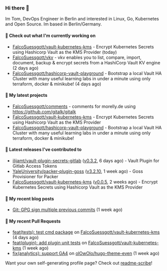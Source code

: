### Hi there 👋

Im Tom, DevOps Engineer in Berlin and interested in Linux, Go, Kubernetes and Open Source.
Im based in Berlin/Germany.

#### 👷 Check out what I'm currently working on

- [FalcoSuessgott/vault-kubernetes-kms](https://github.com/FalcoSuessgott/vault-kubernetes-kms) - Encrypt Kubernetes Secrets using Hashicorp Vault as the KMS Provider (today)
- [FalcoSuessgott/vkv](https://github.com/FalcoSuessgott/vkv) - vkv enables you to list, compare, import, document, backup &amp; encrypt secrets from a HashiCorp Vault KV engine (2 days ago)
- [FalcoSuessgott/hashicorp-vault-playground](https://github.com/FalcoSuessgott/hashicorp-vault-playground) - Bootstrap a local Vault HA Cluster with many useful learning labs in under a minute using only terraform, docker &amp; minikube! (4 days ago)

#### 🌱 My latest projects

- [FalcoSuessgott/comments](https://github.com/FalcoSuessgott/comments) - comments for morelly.de using https://github.com/gitalk/gitalk
- [FalcoSuessgott/vault-kubernetes-kms](https://github.com/FalcoSuessgott/vault-kubernetes-kms) - Encrypt Kubernetes Secrets using Hashicorp Vault as the KMS Provider
- [FalcoSuessgott/hashicorp-vault-playground](https://github.com/FalcoSuessgott/hashicorp-vault-playground) - Bootstrap a local Vault HA Cluster with many useful learning labs in under a minute using only terraform, docker &amp; minikube!

#### 🔭 Latest releases I've contributed to

- [ilijamt/vault-plugin-secrets-gitlab](https://github.com/ilijamt/vault-plugin-secrets-gitlab) ([v0.3.2](https://github.com/ilijamt/vault-plugin-secrets-gitlab/releases/tag/v0.3.2), 6 days ago) - Vault Plugin for Gitlab Access Tokens
- [YaleUniversity/packer-plugin-goss](https://github.com/YaleUniversity/packer-plugin-goss) ([v3.2.10](https://github.com/YaleUniversity/packer-plugin-goss/releases/tag/v3.2.10), 1 week ago) - Goss Provisioner for Packer
- [FalcoSuessgott/vault-kubernetes-kms](https://github.com/FalcoSuessgott/vault-kubernetes-kms) ([v0.0.5](https://github.com/FalcoSuessgott/vault-kubernetes-kms/releases/tag/v0.0.5), 2 weeks ago) - Encrypt Kubernetes Secrets using Hashicorp Vault as the KMS Provider

#### 📜 My recent blog posts

- [Git: GPG sign multiple previous commits](https://morelly.de/post/20240328_git_gpg_sign_commits/) (1 week ago)

#### 🔨 My recent Pull Requests

- [feat(tests): test cmd package](https://github.com/FalcoSuessgott/vault-kubernetes-kms/pull/48) on [FalcoSuessgott/vault-kubernetes-kms](https://github.com/FalcoSuessgott/vault-kubernetes-kms) (4 days ago)
- [feat(plugin): add plugin unit tests](https://github.com/FalcoSuessgott/vault-kubernetes-kms/pull/41) on [FalcoSuessgott/vault-kubernetes-kms](https://github.com/FalcoSuessgott/vault-kubernetes-kms) (1 week ago)
- [fix(analytics): support GA4](https://github.com/olOwOlo/hugo-theme-even/pull/432) on [olOwOlo/hugo-theme-even](https://github.com/olOwOlo/hugo-theme-even) (1 week ago)

Want your own self-generating profile page? Check out [readme-scribe](https://github.com/muesli/readme-scribe)!